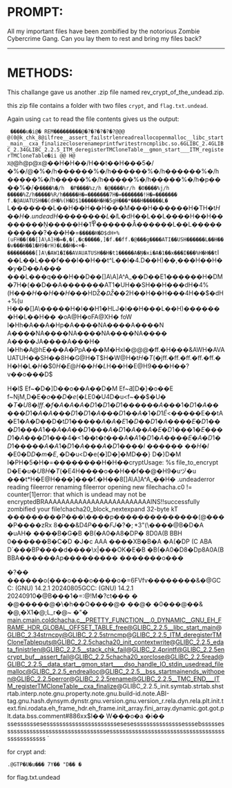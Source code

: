 # PROMPT:

All my important files have been zombified by the notorious Zombie Cybercrime Gang. Can you lay them to rest and bring my files back?

---

# METHODS:

This challange gave us another .zip file named rev_crypt_of_the_undead.zip. 

this zip file contains a folder with two files `crypt`, and `flag.txt.undead`. 

Again using `cat` to read the file contents gives us the output:

` �����u�i@� REM���������@�?�?�?�?�?@@@ @(0@k_chk_8@ilfree__assert_failstrlenreadreallocopenmalloc__libc_start_main__cxa_finalizecloserenameprintfwritestrncmplibc.so.6GLIBC_2.4GLIBC_2.34GLIBC_2.2.5_ITM_deregisterTMCloneTable__gmon_start___ITM_registerTMCloneTable�ii
@@
  H@
X@`@h@p@x@��H�H��/H��t��H���5�/�%�/@�%�/h������%�/h������%�/h������%�/h�����%�/h�����%�/h�����%�/h�����%�/h�p����%�/�`����%�/h	�P����%z/h
�@����%r/h
          �0����%j/h
�����%Z/h�����%R/h�����H�=�������7H�=�������!H�=�������
                                                       f.�@AUATUSH��(dH�%(H�D$1�����H�H�5gH���*���H������L�`	L�������L��H��H��H���M���H������H�TH�t$H��H�.undeadH�
                                                                                                                                                                     �������L�l$L�dH��L��L����H��H��������Ņ�����H�߾1������Å������L��L�����������?���H�=`�����H�D$dH+%(uFH��(��[]A\A]H�=�,�(,�c�����,]�f.��ff.�@���g����ATI��USH������L��H���v���H��1�H9�rH)�L��H�<+�-���������[]A\�AW1�I��AVAUATUSH��H�t1�����A�Ņ�xi�A�1��x���I���%H�H��t`I��L��L���f���I��H��t^L��I�4.D��H)��,���H��H��y�D��A���	���L���q���H��D��[]A\A]A^A_��D��E1������H�DM�7H�(��D��A�������AT1�UH��SH��H���dH�4%(H��$�H��H��H��$�HǄ$�Ǆ$��2H��H��H���4H��$�dH+%(u
                                                               H���[]A\�����H�I��H1�HǇ�I��H���L��H)�������H�L��H�� �oA@H�oFA@XH�
foW
   I�Hh�A��A�Hp�A����NA����A����N
                                 A����NA����NA����NA����NA����
A����JA����A���H�
I�Hh�A@hE���A�PpA���M�HxI�@@@�ff.�H���&AWH�AVAUATUH��SH��8H�G@H�T$H�W@H�t$H�T$(�jff.�ff.�ff.�ff.�ff.�H�H�L$�H�\$0H�E@H��H�L$H��H�E@H9���H��?v��o���D$

H�l$ Ef~�D�]D��o��A��D�M
                        Ef~Ƌ]D�}�o��E f~ǋM,D�E$�o��D�e(�L$E0�U4D�u<f~��$�U�
                                                                           $�T�U8�lff.�f�A�A�A�D1�D1�D1������A���1�D1�A���
                                                                                                                          ��
                                                                                                                            D1�A�A���
                                                                                                                                     D1�D1�A���D1��A�1�D1É<$�����E��tA�E1�A�D��D�t$D1�����A�A�E1�D��D1�A��
                                                                                                                                                                                                          ��E�D1���D1���A1��A�A��D1���
                                                                                                                                                                                                                                      A�D1�A��A�E�D1���1�E���
                                                                                                                                                                                                                                                             D1�A���D1���4�<$1��t$�t���A�A1�D1�A��
              ��E�A�D1�D1����
                             �A�A1�D1�A���A�D1����l$
                                                    ������
                                                          $��H�l$ �E0�D$D�m�E,�$D�u<D�e(�]D�]�MD��} D�}D�M
I�PH�5�H�=��������H�H��cryptUsage: %s file_to_encrypt                                                     D�E$�u�U8H�T$(�E4H����o��H��f��@�H9�uヅ�u	���t*H�E@H���]���f.�H��8[]A\A]A^A_��H�
.undeaderror reading fileerror renaming fileerror opening new filechacha.c0 != counter[1]error: that which is undead may not be encryptedBRAAAAAAAAAAAAAAAAAAAAAAAAAINS!!successfully zombified your file!chacha20_block_nextexpand 32-byte kT	���������P���\����p��������������(@����P����zRx
          8���&D$4P���FJ
                        �?�;*3$"(\����@B�D�A �uAH�
                                                  ����B�G�B �B(�A0�A8�DP�
8D0A(B BBH
          0������B�C�D �J�c
 AAA
    ����XB�B�A �A(�DP
(C ABA
      D`���BP����d����\x|���OK�E�B �B(�A0�D8�Dp8A0A(B BBA������Ap���������
�������o���


�?��	������o(���o���o����o�=6FVfv��������&�@GCC: (GNU) 14.2.1 20240805GCC: (GNU) 14.2.1 20240910�@B���1�=:@!M�?ct��� � �@�����@�\�h��O����@� ��@� �0���@��&
                                                                                                                                                               �@,�X1�@;L_r�@~ �"�
                                                                                                                                                                                  main.cmain.coldchacha.c__PRETTY_FUNCTION__.0_DYNAMIC__GNU_EH_FRAME_HDR_GLOBAL_OFFSET_TABLE_free@GLIBC_2.2.5__libc_start_main@GLIBC_2.34strncpy@GLIBC_2.2.5strncmp@GLIBC_2.2.5_ITM_deregisterTMCloneTableputs@GLIBC_2.2.5chacha20_init_contextwrite@GLIBC_2.2.5_edata_finistrlen@GLIBC_2.2.5__stack_chk_fail@GLIBC_2.4printf@GLIBC_2.2.5encrypt_buf__assert_fail@GLIBC_2.2.5chacha20_xorclose@GLIBC_2.2.5read@GLIBC_2.2.5__data_start__gmon_start____dso_handle_IO_stdin_usedread_filemalloc@GLIBC_2.2.5_endrealloc@GLIBC_2.2.5__bss_startmainends_withopen@GLIBC_2.2.5perror@GLIBC_2.2.5rename@GLIBC_2.2.5__TMC_END___ITM_registerTMCloneTable__cxa_finalize@GLIBC_2.2.5_init.symtab.strtab.shstrtab.interp.note.gnu.property.note.gnu.build-id.note.ABI-tag.gnu.hash.dynsym.dynstr.gnu.version.gnu.version_r.rela.dyn.rela.plt.init.text.fini.rodata.eh_frame_hdr.eh_frame.init_array.fini_array.dynamic.got.got.plt.data.bss.comment#886xx$I�� W���o�a
                                                                                                                                                                                                                                                                              �i��
                                                                                                                                             ssessssssesessssssssssssssssssssssesesesssssssssssssssesssebsssssessssssssssssssssssssssssssssssssessssssssssssssssssssssssssssssssssssssssssssssss `

for crypt and:

`.@GTP�U�u���
    7Y�� "D��
             �`

for flag.txt.undead
